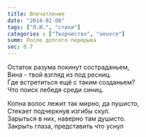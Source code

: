 ```yaml
---
title: Впечатление
date: "2014-02-08"
tags: ["Л.И.", "стихи"]
categories : ["Творчество", "oeuvre"]
summ: После долгого перерыва
sec: 0.7
---
```



Остаток разума покинут состраданьем,  
Вина - твой взгляд из под ресниц.  
Где встретиться ещё с таким созданьем?  
Что поиск лебедя среди синиц.  
  
Копна волос лежит так мирно, да пушисто,  
Стекает подчеркнув изгибы скул.  
Зарыться в них, наверно там душисто.  
Закрыть глаза, представить что уснул  
